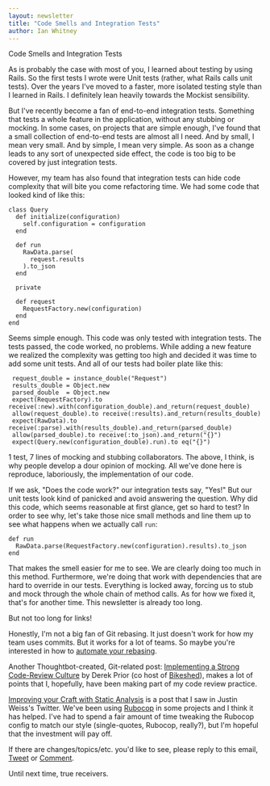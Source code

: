 ```yaml
---
layout: newsletter
title: "Code Smells and Integration Tests"
author: Ian Whitney
---
```


Code Smells and Integration Tests

As is probably the case with most of you, I learned about testing by using Rails. So the first tests I wrote were Unit tests (rather, what Rails calls unit tests). Over the years I've moved to a faster, more isolated testing style than I learned in Rails. I definitely lean heavily towards the Mockist sensibility.

But I've recently become a fan of end-to-end integration tests. Something that tests a whole feature in the application, without any stubbing or mocking. In some cases, on projects that are simple enough, I've found that a small collection of end-to-end tests are almost all I need. And by small, I mean very small. And by simple, I mean very simple. As soon as a change leads to any sort of unexpected side effect, the code is too big to be covered by just integration tests.

However, my team has also found that integration tests can hide code complexity that will bite you come refactoring time. We had some code that looked kind of like this:

```
class Query
  def initialize(configuration)
    self.configuration = configuration
  end

  def run
    RawData.parse(
      request.results
    ).to_json
  end

  private

  def request
    RequestFactory.new(configuration)
  end
end
```

Seems simple enough. This code was only tested with integration tests. The tests passed, the code worked, no problems. While adding a new feature we realized the complexity was getting too high and decided it was time to add some unit tests. And all of our tests had boiler plate like this:

```
 request_double = instance_double("Request")
 results_double = Object.new
 parsed_double  = Object.new
 expect(RequestFactory).to receive(:new).with(configuration_double).and_return(request_double)
 allow(request_double).to receive(:results).and_return(results_double)
 expect(RawData).to receive(:parse).with(results_double).and_return(parsed_double)
 allow(parsed_double).to receive(:to_json).and_return("{}")
 expect(Query.new(configuration_double).run).to eq("{}")
```

1 test, 7 lines of mocking and stubbing collaborators. The above, I think, is why people develop a dour opinion of mocking. All we've done here is reproduce, laboriously, the implementation of our code.

If we ask, "Does the code work?" our integration tests say, "Yes!" But our unit tests look kind of panicked and avoid answering the question. Why did this code, which seems reasonable at first glance, get so hard to test? In order to see why, let's take those nice small methods and line them up to see what happens when we actually call `run`:

```
def run
  RawData.parse(RequestFactory.new(configuration).results).to_json
end
```

That makes the smell easier for me to see. We are clearly doing too much in this method. Furthermore, we're doing that work with dependencies that are hard to override in our tests. Everything is locked away, forcing us to stub and mock through the whole chain of method calls. As for how we fixed it, that's for another time. This newsletter is already too long.

But not too long for links!

Honestly, I'm not a big fan of Git rebasing. It just doesn't work for how my team uses commits. But it works for a lot of teams. So maybe you're interested in how to [automate your rebasing](https://robots.thoughtbot.com/autosquashing-git-commits).

Another Thoughtbot-created, Git-related post: [Implementing a Strong Code-Review Culture](https://www.youtube.com/watch?v=PJjmw9TRB7s) by Derek Prior (co host of [Bikeshed](http://bikeshed.fm/)), makes a lot of points that I, hopefully, have been making part of my code review practice.

[Improving your Craft with Static Analysis](http://www.infragistics.com/community/blogs/erikdietrich/archive/2015/05/18/improving-your-craft-with-static-analysis.aspx) is a post that I saw in Justin Weiss's Twitter. We've been using [Rubocop](https://github.com/bbatsov/rubocop) in some projects and I think it has helped. I've had to spend a fair amount of time tweaking the Rubocop config to match our style (single-quotes, Rubocop, really?), but I'm hopeful that the investment will pay off.

If there are changes/topics/etc. you'd like to see, please reply to this email, [Tweet](https://twitter.com/iwhitney) or [Comment](https://github.com/IanWhitney/newsletter/pull/5).

Until next time, true receivers.
